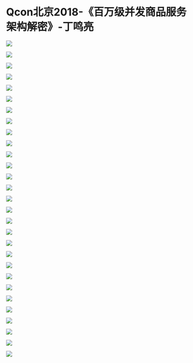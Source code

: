 # Qcon北京2018-《百万级并发商品服务架构解密》-丁鸣亮

![](https://raw.githubusercontent.com/hellojd2018/ms_document/master/Qcon/北京2018/images/丁鸣亮/201905122056_4.png)


![](https://raw.githubusercontent.com/hellojd2018/ms_document/master/Qcon/北京2018/images/丁鸣亮/201905122056_5.png)


![](https://raw.githubusercontent.com/hellojd2018/ms_document/master/Qcon/北京2018/images/丁鸣亮/201905122056_6.png)


![](https://raw.githubusercontent.com/hellojd2018/ms_document/master/Qcon/北京2018/images/丁鸣亮/201905122056_7.png)


![](https://raw.githubusercontent.com/hellojd2018/ms_document/master/Qcon/北京2018/images/丁鸣亮/201905122056_8.png)


![](https://raw.githubusercontent.com/hellojd2018/ms_document/master/Qcon/北京2018/images/丁鸣亮/201905122056_9.png)


![](https://raw.githubusercontent.com/hellojd2018/ms_document/master/Qcon/北京2018/images/丁鸣亮/201905122056_10.png)


![](https://raw.githubusercontent.com/hellojd2018/ms_document/master/Qcon/北京2018/images/丁鸣亮/201905122056_11.png)


![](https://raw.githubusercontent.com/hellojd2018/ms_document/master/Qcon/北京2018/images/丁鸣亮/201905122056_12.png)


![](https://raw.githubusercontent.com/hellojd2018/ms_document/master/Qcon/北京2018/images/丁鸣亮/201905122056_13.png)


![](https://raw.githubusercontent.com/hellojd2018/ms_document/master/Qcon/北京2018/images/丁鸣亮/201905122056_14.png)


![](https://raw.githubusercontent.com/hellojd2018/ms_document/master/Qcon/北京2018/images/丁鸣亮/201905122056_15.png)


![](https://raw.githubusercontent.com/hellojd2018/ms_document/master/Qcon/北京2018/images/丁鸣亮/201905122056_16.png)


![](https://raw.githubusercontent.com/hellojd2018/ms_document/master/Qcon/北京2018/images/丁鸣亮/201905122056_17.png)


![](https://raw.githubusercontent.com/hellojd2018/ms_document/master/Qcon/北京2018/images/丁鸣亮/201905122056_18.png)


![](https://raw.githubusercontent.com/hellojd2018/ms_document/master/Qcon/北京2018/images/丁鸣亮/201905122056_19.png)


![](https://raw.githubusercontent.com/hellojd2018/ms_document/master/Qcon/北京2018/images/丁鸣亮/201905122056_20.png)


![](https://raw.githubusercontent.com/hellojd2018/ms_document/master/Qcon/北京2018/images/丁鸣亮/201905122056_21.png)


![](https://raw.githubusercontent.com/hellojd2018/ms_document/master/Qcon/北京2018/images/丁鸣亮/201905122056_22.png)


![](https://raw.githubusercontent.com/hellojd2018/ms_document/master/Qcon/北京2018/images/丁鸣亮/201905122056_23.png)


![](https://raw.githubusercontent.com/hellojd2018/ms_document/master/Qcon/北京2018/images/丁鸣亮/201905122056_24.png)


![](https://raw.githubusercontent.com/hellojd2018/ms_document/master/Qcon/北京2018/images/丁鸣亮/201905122056_25.png)


![](https://raw.githubusercontent.com/hellojd2018/ms_document/master/Qcon/北京2018/images/丁鸣亮/201905122056_26.png)


![](https://raw.githubusercontent.com/hellojd2018/ms_document/master/Qcon/北京2018/images/丁鸣亮/201905122056_27.png)


![](https://raw.githubusercontent.com/hellojd2018/ms_document/master/Qcon/北京2018/images/丁鸣亮/201905122056_28.png)


![](https://raw.githubusercontent.com/hellojd2018/ms_document/master/Qcon/北京2018/images/丁鸣亮/201905122056_29.png)


![](https://raw.githubusercontent.com/hellojd2018/ms_document/master/Qcon/北京2018/images/丁鸣亮/201905122056_30.png)


![](https://raw.githubusercontent.com/hellojd2018/ms_document/master/Qcon/北京2018/images/丁鸣亮/201905122056_31.png)


![](https://raw.githubusercontent.com/hellojd2018/ms_document/master/Qcon/北京2018/images/丁鸣亮/201905122056_32.png)


